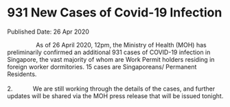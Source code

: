 <html>
    <meta http-equiv="Content-Type" content="text/html; charset=utf-8"/>
    <meta charset="utf-8"/>
    <title>931 New Cases of Covid-19 Infection</title>
    <body><h1>931 New Cases of Covid-19 Infection</h1>
    <p>Published Date: 26 Apr 2020</p> <p>&nbsp; &nbsp; &nbsp; &nbsp; &nbsp; &nbsp; &nbsp; &nbsp; &nbsp;As of 26 April 2020, 12pm, the Ministry of Health (MOH) has preliminarily confirmed an additional 931 cases of COVID-19 infection in Singapore, the vast majority of whom are Work Permit holders residing in foreign worker dormitories. 15 cases are Singaporeans/ Permanent Residents.<br><br>2.&nbsp; &nbsp; &nbsp; &nbsp; &nbsp; &nbsp; We are still working through the details of the cases, and further updates will be shared via the MOH press release that will be issued tonight.</p></body>
</html>
